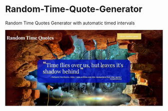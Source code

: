 # Random-Time-Quote-Generator
 Random Time Quotes Generator with automatic timed intervals

<img src="https://github.com/sargef/Random-Time-Quote-Generator/blob/master/images/randomquote.JPG">

